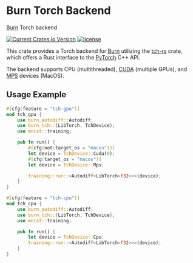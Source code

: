 # Burn Torch Backend

[Burn](https://github.com/burn-rs/burn) Torch backend

[![Current Crates.io Version](https://img.shields.io/crates/v/burn-tch.svg)](https://crates.io/crates/burn-tch)
[![license](https://shields.io/badge/license-MIT%2FApache--2.0-blue)](https://github.com/burn-rs/burn-tch/blob/master/README.md)

This crate provides a Torch backend for [Burn](https://github.com/burn-rs/burn) utilizing the
[tch-rs](https://github.com/LaurentMazare/tch-rs) crate, which offers a Rust interface to the
[PyTorch](https://pytorch.org/) C++ API.

The backend supports CPU (multithreaded), [CUDA](https://pytorch.org/docs/stable/notes/cuda.html)
(multiple GPUs), and [MPS](https://pytorch.org/docs/stable/notes/mps.html) devices (MacOS).

## Usage Example

```rust
#[cfg(feature = "tch-gpu")]
mod tch_gpu {
    use burn_autodiff::Autodiff;
    use burn_tch::{LibTorch, TchDevice};
    use mnist::training;

    pub fn run() {
        #[cfg(not(target_os = "macos"))]
        let device = TchDevice::Cuda(0);
        #[cfg(target_os = "macos")]
        let device = TchDevice::Mps;

        training::run::<Autodiff<LibTorch<f32>>>(device);
    }
}

#[cfg(feature = "tch-cpu")]
mod tch_cpu {
    use burn_autodiff::Autodiff;
    use burn_tch::{LibTorch, TchDevice};
    use mnist::training;

    pub fn run() {
        let device = TchDevice::Cpu;
        training::run::<Autodiff<LibTorch<f32>>>(device);
    }
}
```
